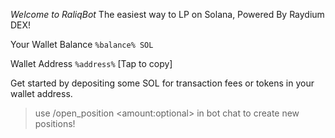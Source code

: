 *Welcome to RaliqBot*
The easiest way to LP on Solana, Powered By Raydium DEX\!

Your Wallet Balance
`%balance% SOL`

Wallet Address 
`%address%` \[Tap to copy\]

Get started by depositing some SOL for transaction fees or tokens in your wallet address\.

> use /open\_position \<amount\:optional\> in bot chat to create new positions\!